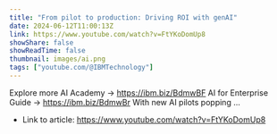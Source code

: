 ```yaml
---
title: "From pilot to production: Driving ROI with genAI"
date: 2024-06-12T11:00:13Z
link: https://www.youtube.com/watch?v=FtYKoDomUp8
showShare: false
showReadTime: false
thumbnail: images/ai.png
tags: ["youtube.com/@IBMTechnology"]
---
```

Explore more AI Academy → https://ibm.biz/BdmwBF AI for Enterprise Guide → https://ibm.biz/BdmwBr With new AI pilots popping ...

- Link to article: https://www.youtube.com/watch?v=FtYKoDomUp8